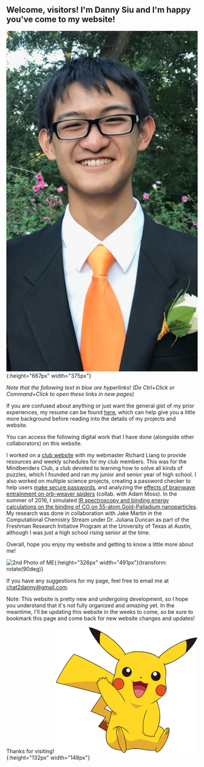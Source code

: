 ## Welcome, visitors! I'm Danny Siu and I'm happy you've come to my website! 
![Photo of ME](/images/profile_formal.PNG){:height="667px" width="375px"}

*Note that the following text in blue are hyperlinks! (Do Ctrl+Click or Command+Click to open these links in new pages)*

If you are confused about anything or just want the general gist of my prior experiences, my resume can be found [here](https://github.com/dannysiu/dannysiu.github.io/edit/master/Danny_Siu_Resume.pdf), which can help give you a little more background before reading into the details of my projects and website. 



You can access the following digital work that I have done (alongside other collaborators) on this website. 

I worked on a [club website](https://lhsmbc.weebly.com/) with my webmaster Richard Liang to provide resources and weekly schedules for my club members. This was for the Mindbenders Club, a club devoted to learning how to solve all kinds of puzzles, which I founded and ran my junior and senior year of high school.
I also worked on multiple science projects, creating a password checker to help users [make secure passwords](https://docs.google.com/presentation/d/156JEsLcTGpvHBU-K7qc9XooFHSUw8WnqGGBrgfEZzhM/edit?usp=sharing),
and analyzing the [effects of brainwave entrainment on orb-weaver spiders](https://docs.google.com/presentation/d/1u4B8xCdYeZR80ZbcKXOvt5HCpNcHCRkXaE4FoFWpNbo/edit?usp=sharing) (collab. with Adam Moss). 
In the summer of 2016, I simulated [IR spectroscopy and binding energy calculations on the binding of CO on 55-atom Gold-Palladium nanoparticles](https://drive.google.com/open?id=1WC8fQKI24fcaBRfWwGQFmU_gR5u_Ocau). 
My research was done in collaboration with Jake Martin in the Computational Chemistry Stream under Dr. Juliana Duncan as part of the Freshman Research Initiative Program at the University of Texas at Austin, although I was just a high school rising senior at the time. 



Overall, hope you enjoy my website and getting to know a little more about me!

![2nd Photo of ME](/images/profile_1.JPG){:height="326px" width="491px"}{transform: rotate(90deg)}



If you have any suggestions for my page, feel free to email me at chat2danny@gmail.com. 

Note: This website is pretty new and undergoing development, so I hope you understand that it's not fully organized and *amazing* yet. 
In the meantime, I'll be updating this website in the weeks to come, so be sure to bookmark this page and come back for new website changes and updates!

Thanks for visiting! 
![A wild and happy Pikachu](/images/pikachu_dancing.png){:height="132px" width="148px"}



